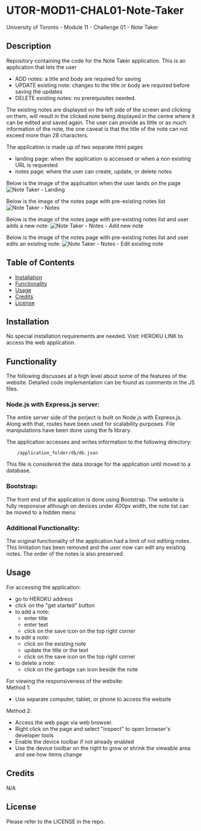 # UTOR-MOD11-CHAL01-Note-Taker
University of Toronto - Module 11 - Challenge 01 - Note Taker

## Description

Repository containing the code for the Note Taker application. This is an application that lets the user 
- ADD notes: a title and body are required for saving
- UPDATE existing note: changes to the title or body are required before saving the updates
- DELETE existing notes: no prerequisites needed. 

The existing notes are displayed on the left side of the screen and clicking on them, will result in the clicked note being displayed in the centre where it can be edited and saved again. The user can provide as little or as much information of the note, the one caveat is that the title of the note can not exceed more than 28 characters. 

The application is made up of two separate html pages
- landing page: when the application is accessed or when a non existing URL is requested
- notes page: where the user can create, update, or delete notes

Below is the image of the application when the user lands on the page
![Note Taker - Landing](./assets/images/RG-01-input.png)

Below is the image of the notes page with pre-existing notes list
![Note Taker - Notes](./assets/images/RG-02-readme.png)

Below is the image of the notes page with pre-existing notes list and user adds a new note:
![Note Taker - Notes - Add new note](./assets/images/RG-02-readme.png)

Below is the image of the notes page with pre-existing notes list and user edits an existing note:
![Note Taker - Notes - Edit existing note](./assets/images/RG-02-readme.png)


## Table of Contents

- [Installation](#installation)
- [Functionality](#functionality)
- [Usage](#usage)
- [Credits](#credits)
- [License](#license)

## Installation

No special installation requirements are needed. Visit: HEROKU LINK to access the web application.


## Functionality

The following discusses at a high level about some of the features of the website. Detailed code implementation can be found as comments in the JS files.

### Node.js with Express.js server:

The entire server side of the porject is built on Node.js with Express.js. Along with that, routes have been used for scalability purposes. File manipulations have been done using the fs library. 

The application accesses and writes information to the following directory:

        /application_folder/db/db.json

This file is considered the data storage for the application until moved to a database.


### Bootstrap:

The front end of the application is done using Bootstrap. The website is fully responsive although on devices under 400px width, the note list can be moved to a hidden menu


### Additional Functionality:

The original functionality of the application had a limit of not editing notes. This limitation has been removed and the user now can edit any existing notes. The order of the notes is also preserved.


## Usage

For accessing the application:<br>

- go to HEROKU address
- click on the "get started" button
- to add a note:
    - enter title
    - enter text
    - click on the save icon on the top right corner
- to edit a note:
    - click on the existing note
    - update the title or the text
    - click on the save icon on the top right corner
- to delete a note:
    - click on the garbage can icon beside the note

For viewing the responsiveness of the website:<br />
Method 1:
- Use separate computer, tablet, or phone to access the website

Method 2:
- Access the web page via web browser.
- Right click on the page and select "inspect" to open browser's developer tools
- Enable the device toolbar if not already enabled
- Use the device toolbar on the right to grow or shrink the viewable area and see how items change


## Credits

N/A

## License

Please refer to the LICENSE in the repo.




